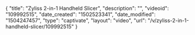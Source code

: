 {
    "title": "Zyliss 2-in-1 Handheld Slicer",
    "description": "",
    "videoid": "109992515",
    "date_created": "1502523341",
    "date_modified": "1504247457",
    "type": "captivate",
    "layout": "video",
    "url": "\/v\/zyliss-2-in-1-handheld-slicer\/109992515"
}
